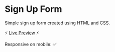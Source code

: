 # Sign Up Form
Simple sign up form created using HTML and CSS.

⚡ [Live Preview](https://incandesc3nce.github.io/Sign-Up-Form/) ⚡

Responsive on mobile: ✅

